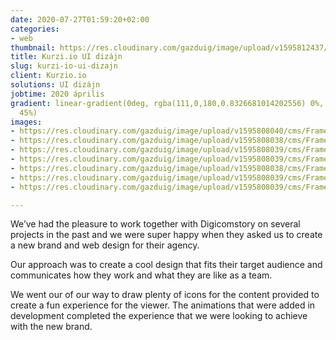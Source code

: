 ```yaml
---
date: 2020-07-27T01:59:20+02:00
categories:
- web
thumbnail: https://res.cloudinary.com/gazduig/image/upload/v1595812437/cms/HD_eqnmg7.png
title: Kurzi.io UI dizájn
slug: kurzi-io-ui-dizajn
client: Kurzio.io
solutions: UI dizájn
jobtime: 2020 április
gradient: linear-gradient(0deg, rgba(111,0,180,0.8326681014202556) 0%, rgba(53,149,130,0)
  45%)
images:
- https://res.cloudinary.com/gazduig/image/upload/v1595808040/cms/Frame_37_bhocx0.webp
- https://res.cloudinary.com/gazduig/image/upload/v1595808038/cms/Frame_42_uarfac.webp
- https://res.cloudinary.com/gazduig/image/upload/v1595808039/cms/Frame_34_razprn.webp
- https://res.cloudinary.com/gazduig/image/upload/v1595808039/cms/Frame_40_n59zdj.webp
- https://res.cloudinary.com/gazduig/image/upload/v1595808038/cms/Frame_33_efr6j6.webp
- https://res.cloudinary.com/gazduig/image/upload/v1595808039/cms/Frame_43_nztaqf.webp
- https://res.cloudinary.com/gazduig/image/upload/v1595808039/cms/Frame_41_nyx5p5.webp

---
```

We’ve had the pleasure to work together with Digicomstory on several projects in the past and we were super happy when they asked us to create a new brand and web design for their agency.

Our approach was to create a cool design that fits their target audience and communicates how they work and what they are like as a team.

We went our of our way to draw plenty of icons for the content provided to create a fun experience for the viewer. The animations that were added in development completed the experience that we were looking to achieve with the new brand.